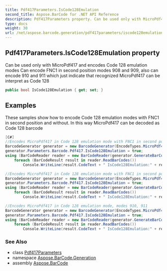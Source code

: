 ```yaml
---
title: Pdf417Parameters.IsCode128Emulation
second_title: Aspose.BarCode for .NET API Reference
description: Pdf417Parameters property. Can be used only with MicroPdf417 and encodes Code 128 emulation modes Can encode FNC1 in second position modes 908 and 909 also can encode 910 and 911 which just indicate that recognized MicroPdf417 can be interpret as Code 128
type: docs
weight: 30
url: /net/aspose.barcode.generation/pdf417parameters/iscode128emulation/
---
```

## Pdf417Parameters.IsCode128Emulation property

Can be used only with MicroPdf417 and encodes Code 128 emulation modes Can encode FNC1 in second position modes 908 and 909, also can encode 910 and 911 which just indicate that recognized MicroPdf417 can be interpret as Code 128

```csharp
public bool IsCode128Emulation { get; set; }
```

## Examples

These samples show how to encode Code 128 emulation modes with FNC1 in second position and without. In this way MicroPdf417 can be decoded as Code 128 barcode

```csharp
[C#]
//Encodes MicroPdf417 in Code 128 emulation mode with FNC1 in second position and Application Indicator "a", mode 908.
BarcodeGenerator generator = new BarcodeGenerator(EncodeTypes.MicroPdf417, "a\u001d1222322323");
generator.Parameters.Barcode.Pdf417.IsCode128Emulation = true;
using (BarCodeReader reader = new BarCodeReader(generator.GenerateBarCodeImage(), DecodeType.MicroPdf417))
    foreach (BarCodeResult result in reader.ReadBarCodes())
        Console.WriteLine(result.CodeText + " IsCode128Emulation:" + result.Extended.Pdf417.IsCode128Emulation.ToString());

//Encodes MicroPdf417 in Code 128 emulation mode with FNC1 in second position and Application Indicator "99", mode 909.
BarcodeGenerator generator = new BarcodeGenerator(EncodeTypes.MicroPdf417, "99\u001d1222322323");
generator.Parameters.Barcode.Pdf417.IsCode128Emulation = true;
using (BarCodeReader reader = new BarCodeReader(generator.GenerateBarCodeImage(), DecodeType.MicroPdf417))
    foreach (BarCodeResult result in reader.ReadBarCodes())
        Console.WriteLine(result.CodeText + " IsCode128Emulation:" + result.Extended.Pdf417.IsCode128Emulation.ToString());

//Encodes MicroPdf417 in Code 128 emulation mode, modes 910, 911
BarcodeGenerator generator = new BarcodeGenerator(EncodeTypes.MicroPdf417, "123456789012345678");
generator.Parameters.Barcode.Pdf417.IsCode128Emulation = true;
using (BarCodeReader reader = new BarCodeReader(generator.GenerateBarCodeImage(), DecodeType.MicroPdf417))
    foreach (BarCodeResult result in reader.ReadBarCodes())
        Console.WriteLine(result.CodeText + " IsCode128Emulation:" + result.Extended.Pdf417.IsCode128Emulation.ToString());
```

### See Also

* class [Pdf417Parameters](../)
* namespace [Aspose.BarCode.Generation](../../../aspose.barcode.generation/)
* assembly [Aspose.BarCode](../../../)


